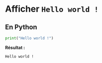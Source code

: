 # Afficher `Hello world !`

## En Python

```python
print("Hello world !")
```

**Résultat :**

`Hello world !`